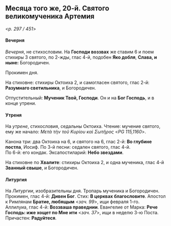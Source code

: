 
## Месяца того же, 20-й. Святого великомученика Артемия  

<*p. 297 / 451*>

#### Вечерня

*Вечерня*, не стихословим. На **Господи воззвах** же ставим 6 и поем стихиры 3 святого, по 2-жды, глас 4-й, 
подобен **Яко добля**, **Слава, и ныне:** Богородичен. 

Прокимен дня. 

На стиховне: стихиры Октоиха 2, и самогласен святого, глас 2-й: **Разумнаго светильника**, 
и Богородичен.

Отпустительный: **Мученик Твой, Господи**. 
Он и на **Бог Господь**, и в конце утрени.

#### Утреня

На *утрене*, стихословия, седальны Октоиха. Чтение: мучение святого, ему же начало: 
*Μετὰ τὴν τοῦ Κυρίου καὶ Σωτῆρος* <*PG 115,1160*>. 

Канона три: два Октоиха на 6, и святого на 6, глас 2-й: **Во глубине постла**, Иосиф. 
По 3-й песни: седален святого, глас 4-й.    
По 6-й: его кондак. 
Эксапостиларий: **Небо звездами**. 

На стиховне по **Хвалите**: стихиры Октоиха 2, и одна мученика, глас 4-й **Званный свыше**, 
и Богородичен. 

#### Литургия

На *Литургии*, изобразительны дня. Тропарь мученика и Богородичен. 
Прокимен, глас 4-й: **Дивен Бог**. Стих: **В церквах благословите**. 
Апостол к Римлянам **Братие, любящым** <*зач. 99*>, ищи февраля 1-го.  
Аллилуиа, глас 4-й: **Воззваша праведнии**. 
Евангелие от Марка: **Рече Господь: иже хощет по Мне ити** <*зач. 37*>, ищи в неделю 3-ю Поста.
Причастен: **Радуйтеся**.
